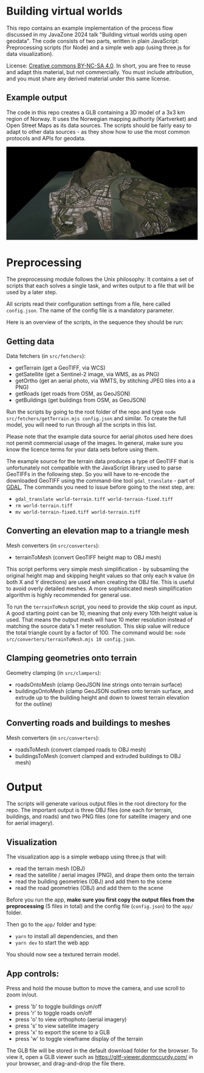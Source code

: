 # Building virtual worlds

This repo contains an example implementation of the process flow discussed in my JavaZone 2024 talk "Building virtual worlds using open geodata". The code consists of two parts, written in plain JavaScript: Preprocessing scripts (for Node) and a simple web app (using three.js for data visualization).

License: [Creative commons BY-NC-SA 4.0](https://creativecommons.org/licenses/by-nc-sa/4.0/). In short, you are free to reuse and adapt this material, but not commercially. You must include attribution, and you must share any derived material under this same license.

## Example output

The code in this repo creates a GLB containing a 3D model of a 3x3 km region of Norway. It uses the Norwegian mapping authority (Kartverket) and Open Street Maps as its data sources. The scripts should be fairly easy to adapt to other data sources - as they show how to use the most common protocols and APIs for geodata.

![Example output](./images/model.jpg)

# Preprocessing

The preprocessing module follows the Unix philosophy: It contains a set of scripts that each solves a single task, and writes output to a file that will be used by a later step.

All scripts read their configuration settings from a file, here called `config.json`. The name of the config file is a mandatory parameter.

Here is an overview of the scripts, in the sequence they should be run:

## Getting data

Data fetchers (in `src/fetchers`):

- getTerrain (get a GeoTIFF, via WCS)
- getSatellite (get a Sentinel-2 image, via WMS, as as PNG)
- getOrtho (get an aerial photo, via WMTS, by stitching JPEG tiles into a a PNG)
- getRoads (get roads from OSM, as GeoJSON)
- getBuildings (get buildings from OSM, as GeoJSON)

Run the scripts by going to the root folder of the repo and type `node src/fetchers/getTerrain.mjs config.json` and similar. To create the full model, you will need to run through all the scripts in this list.

Please note that the example data source for aerial photos used here does not permit commercial usage of the images. In general, make sure you know the licence terms for your data sets before using them.

The example source for the terrain data produces a type of GeoTIFF that is unfortunately not compatible with the JavaScript library used to parse GeoTIFFs in the following step. So you will have to re-encode the downloaded GeoTIFF using the command-line tool `gdal_translate` - part of [GDAL](https://www.gdal.org/). The commands you need to issue before going to the next step, are:

- `gdal_translate world-terrain.tiff world-terrain-fixed.tiff`
- `rm world-terrain.tiff`
- `mv world-terrain-fixed.tiff world-terrain.tiff`

## Converting an elevation map to a triangle mesh

Mesh converters (in `src/converters`):

- terrainToMesh (convert GeoTIFF height map to OBJ mesh)

This script performs very simple mesh simplification - by subsamling the original height map and skipping height values so that only each `N` value (in both X and Y directions) are used when creating the OBJ file. This is useful to avoid overly detailed meshes. A more sophisticated mesh simplification algorithm is highly recommended for general use.

To run the `terrainToMesh` script, you need to provide the skip count as input. A good starting point can be 10, meaning that only every 10th height value is used. That means the output mesh will have 10 meter resolution instead of matching the source data's 1 meter resolution. This skip value will reduce the total triangle count by a factor of 100. The command would be: `node src/converters/terrainToMesh.mjs 10 config.json`.

## Clamping geometries onto terrain

Geometry clamping (in `src/clampers`):

- roadsOntoMesh (clamp GeoJSON line strings onto terrain surface)
- buildingsOntoMesh (clamp GeoJSON outlines onto terrain surface, and extrude up to the building height and down to lowest terrain elevation for the outline)

## Converting roads and buildings to meshes

Mesh converters (in `src/converters`):

- roadsToMesh (convert clamped roads to OBJ mesh)
- buildingsToMesh (convert clamped and extruded buildings to OBJ mesh)

# Output

The scripts will generate various output files in the root directory for the repo. The important output is three OBJ files (one each for terrain, buildings, and roads) and two PNG files (one for satellite imagery and one for aerial imagery).

## Visualization

The visualization app is a simple webapp using three.js that will:

- read the terrain mesh (OBJ)
- read the satellite / aerial images (PNG), and drape them onto the terrain
- read the building geometries (OBJ) and add them to the scene
- read the road geometries (OBJ) and add them to the scene

Before you run the app, **make sure you first copy the output files from the preprocessing** (5 files in total) and the config file (`config.json`) to the `app/` folder.

Then go to the `app/` folder and type:

- `yarn` to install all dependencies, and then
- `yarn dev` to start the web app

You should now see a textured terrain model.

## App controls:

Press and hold the mouse button to move the camera, and use scroll to zoom in/out.

- press 'b' to toggle buildings on/off
- press 'r' to toggle roads on/off
- press 'o' to view orthophoto (aerial imagery)
- press 's' to view satellite imagery
- press 'x' to export the scene to a GLB
- press 'w' to toggle viewframe display of the terrain

The GLB file will be stored in the default download folder for the browser. To view it, open a GLB viewer such as https://gltf-viewer.donmccurdy.com/ in your browser, and drag-and-drop the file there.
